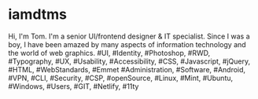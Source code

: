 # iamdtms

Hi, I'm Tom. I'm a senior UI/frontend designer & IT specialist. Since I was a boy, I have been amazed by many aspects of information technology and the world of web graphics. #UI, #Identity, #Photoshop, #RWD, #Typography, #UX, #Usability, #Accessibility, #CSS, #Javascript, #jQuery, #HTML, #WebStandards, #Emmet #Administration, #Software, #Android, #VPN, #CLI, #Security, #CSP, #openSource, #Linux, #Mint, #Ubuntu, #Windows, #Users, #GIT, #Netlify, #11ty


